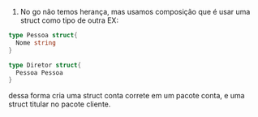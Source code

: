 1) No go não temos herança, mas usamos composição que é usar uma struct como tipo de outra
EX:

```go
type Pessoa struct{
  Nome string
}

type Diretor struct{
  Pessoa Pessoa
}
```
dessa forma cria uma struct conta correte em um pacote conta, e uma struct titular no pacote cliente.